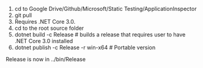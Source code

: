1. cd to Google Drive/Github/Microsoft/Static Testing/ApplicationInspector
2. git pull
3. Requires .NET Core 3.0. 
4. cd to the root source folder
5. dotnet build -c Release # builds a release that requires user to have .NET Core 3.0 installed
6. dotnet publish -c Release -r win-x64 # Portable version

Release is now in ../bin/Release



